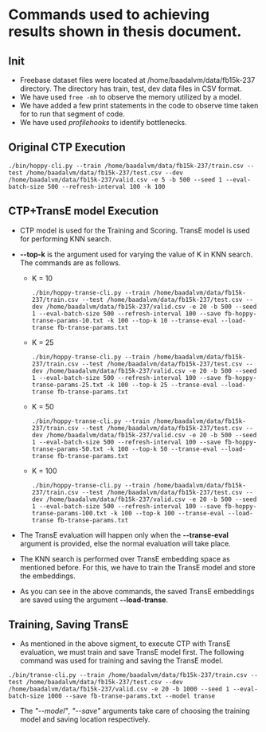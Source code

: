 # Commands used to achieving results shown in thesis document.

## Init

- Freebase dataset files were located at /home/baadalvm/data/fb15k-237 directory. The directory has train, test, dev data files in CSV format.
- We have used ```free -mh``` to observe the memory utilized by a model.
- We have added a few print statements in the code to observe time taken for to run that segment of code.
- We have used *profilehooks* to identify bottlenecks.

## Original CTP Execution

```
./bin/hoppy-cli.py --train /home/baadalvm/data/fb15k-237/train.csv --test /home/baadalvm/data/fb15k-237/test.csv --dev /home/baadalvm/data/fb15k-237/valid.csv -e 5 -b 500 --seed 1 --eval-batch-size 500 --refresh-interval 100 -k 100
```

## CTP+TransE model Execution

- CTP model is used for the Training and Scoring. TransE model is used for performing KNN search.
- **--top-k** is the argument used for varying the value of K in KNN search. The commands are as follows.
  - K = 10
    ```
    ./bin/hoppy-transe-cli.py --train /home/baadalvm/data/fb15k-237/train.csv --test /home/baadalvm/data/fb15k-237/test.csv --dev /home/baadalvm/data/fb15k-237/valid.csv -e 20 -b 500 --seed 1 --eval-batch-size 500 --refresh-interval 100 --save fb-hoppy-transe-params-10.txt -k 100 --top-k 10 --transe-eval --load-transe fb-transe-params.txt
    ```
  - K = 25
    ```
    ./bin/hoppy-transe-cli.py --train /home/baadalvm/data/fb15k-237/train.csv --test /home/baadalvm/data/fb15k-237/test.csv --dev /home/baadalvm/data/fb15k-237/valid.csv -e 20 -b 500 --seed 1 --eval-batch-size 500 --refresh-interval 100 --save fb-hoppy-transe-params-25.txt -k 100 --top-k 25 --transe-eval --load-transe fb-transe-params.txt
    ```
  - K = 50
    ```
    ./bin/hoppy-transe-cli.py --train /home/baadalvm/data/fb15k-237/train.csv --test /home/baadalvm/data/fb15k-237/test.csv --dev /home/baadalvm/data/fb15k-237/valid.csv -e 20 -b 500 --seed 1 --eval-batch-size 500 --refresh-interval 100 --save fb-hoppy-transe-params-50.txt -k 100 --top-k 50 --transe-eval --load-transe fb-transe-params.txt
    ```
  - K = 100
    ```
    ./bin/hoppy-transe-cli.py --train /home/baadalvm/data/fb15k-237/train.csv --test /home/baadalvm/data/fb15k-237/test.csv --dev /home/baadalvm/data/fb15k-237/valid.csv -e 20 -b 500 --seed 1 --eval-batch-size 500 --refresh-interval 100 --save fb-hoppy-transe-params-100.txt -k 100 --top-k 100 --transe-eval --load-transe fb-transe-params.txt
    ```

- The TransE evaluation will happen only when the **--transe-eval** argument is provided, else the normal evaluation will take place.
- The KNN search is performed over TransE embedding space as mentioned before. For this, we have to train the TransE model and store the embeddings.
- As you can see in the above commands, the saved TransE embeddings are saved using the argument **--load-transe**.

## Training, Saving TransE

- As mentioned in the above sigment, to execute CTP with TransE evaluation, we must train and save TransE model first. The following command was used for training and saving the TransE model.

```
./bin/transe-cli.py --train /home/baadalvm/data/fb15k-237/train.csv --test /home/baadalvm/data/fb15k-237/test.csv --dev /home/baadalvm/data/fb15k-237/valid.csv -e 20 -b 1000 --seed 1 --eval-batch-size 1000 --save fb-transe-params.txt --model transe
```

- The *"--model"*, *"--save"* arguments take care of choosing the training model and saving location respectively.